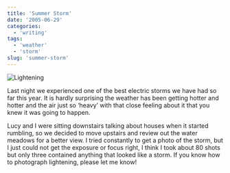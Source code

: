 ```yaml
---
title: 'Summer Storm'
date: '2005-06-29'
categories:
  - 'writing'
tags:
  - 'weather'
  - 'storm'
slug: 'summer-storm'
---
```


![Lightening](/images/2005/22316186.jpg)

Last night we experienced one of the best electric storms we have had so far this year.
It is hardly surprising the weather has been getting hotter and hotter and the air just so ‘heavy’ with that close feeling about it that you knew it was going to happen.

Lucy and I were sitting downstairs talking about houses when it started rumbling, so we decided to move upstairs and review out the water meadows for a better view. I tried constantly to get a photo of the storm, but I just could not get the exposure or focus right, I think I took about 80 shots but only three contained anything that looked like a storm.
If you know how to photograph lightening, please let me know!
